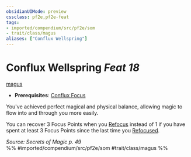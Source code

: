```yaml
---
obsidianUIMode: preview
cssclass: pf2e,pf2e-feat
tags:
- imported/compendium/src/pf2e/som
- trait/class/magus
aliases: ["Conflux Wellspring"]
---
```

# Conflux Wellspring  *Feat 18*  
[magus](rules/traits/magus-som.md)  

- **Prerequisites**: [Conflux Focus](conflux-focus-som.md)

You've achieved perfect magical and physical balance, allowing magic to flow into and through you more easily.

You can recover 3 Focus Points when you [Refocus](refocus.md) instead of 1 if you have spent at least 3 Focus Points since the last time you [Refocused](refocus.md).

*Source: Secrets of Magic p. 49*  
%% #imported/compendium/src/pf2e/som #trait/class/magus %%